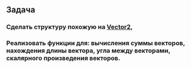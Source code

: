 ## Задача

### Сделать структуру похожую на [Vector2](https://docs.microsoft.com/ru-ru/dotnet/api/system.numerics.vector2),
### Реализовать функции для: вычисления суммы векторов, нахождения длины вектора, угла между векторами, скалярного произведения векторов.

<br />

